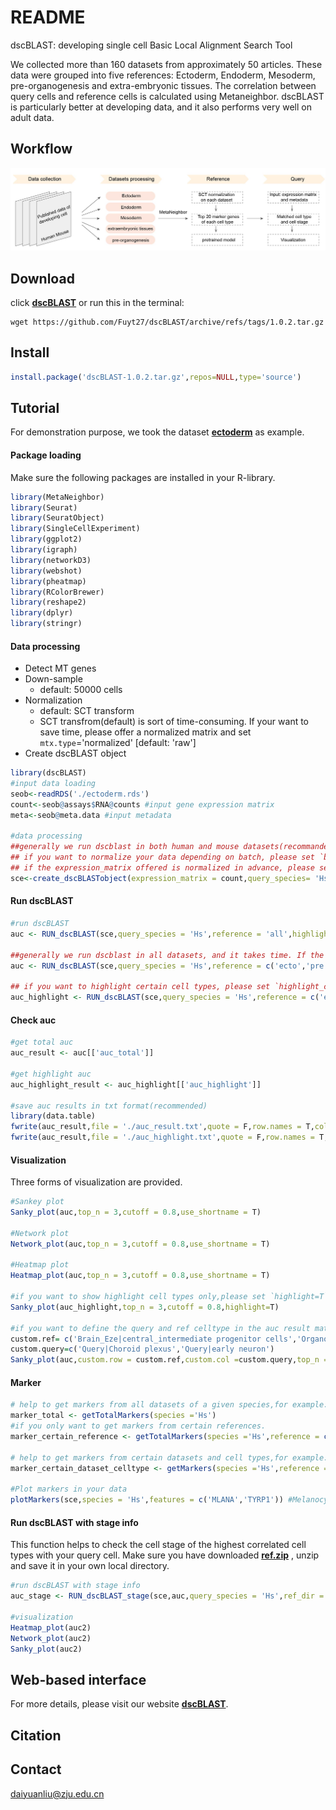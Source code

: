 # README

dscBLAST: developing single cell Basic Local Alignment Search Tool

We collected more than 160 datasets from approximately 50 articles. These data were grouped into five references: Ectoderm, Endoderm, Mesoderm, pre-organogenesis and extra-embryonic tissues. The correlation between query cells and reference cells is calculated using Metaneighbor. dscBLAST is particularly better at developing data, and it also performs very well on adult data.


## Workflow
![](Figure/workflow.jpg)

## **Download**
click **[dscBLAST](https://github.com/Fuyt27/dscBLAST/archive/refs/tags/1.0.2.tar.gz)** or run this in the terminal:
```shell
wget https://github.com/Fuyt27/dscBLAST/archive/refs/tags/1.0.2.tar.gz
```

## **Install**
```R
install.package('dscBLAST-1.0.2.tar.gz',repos=NULL,type='source')
```

## **Tutorial**

For demonstration purpose, we took the dataset **[ectoderm](https://github.com/Fuyt27/dscBLAST/releases/download/1.0.2/ectoderm.rds)** as example.

#### Package loading
Make sure the following packages are installed in your R-library.
```R
library(MetaNeighbor)
library(Seurat)
library(SeuratObject)
library(SingleCellExperiment)
library(ggplot2)
library(igraph)
library(networkD3)
library(webshot)
library(pheatmap)
library(RColorBrewer)
library(reshape2)
library(dplyr)
library(stringr)
```

#### Data processing

- Detect MT genes
- Down-sample
  - default: 50000 cells
- Normalization
  - default: SCT transform
  - SCT transfrom(default) is sort of time-consuming. If your want to save time, please offer a normalized matrix and set  `mtx.type`='normalized' [default: 'raw']
- Create dscBLAST object

```R
library(dscBLAST)
#input data loading
seob<-readRDS('./ectoderm.rds')
count<-seob@assays$RNA@counts #input gene expression matrix
meta<-seob@meta.data #input metadata

#data processing
##generally we run dscblast in both human and mouse datasets(recommanded!), if you prefer to run dscblast for one species, please set ref_species ='single'.
## if you want to normalize your data depending on batch, please set `batch` ='your_batchname', which is expected to be offered in the meta data. This parameter would be take into account only when `mtx.type` is set as 'raw'.
## if the expression_matrix offered is normalized in advance, please set `mtx.type` = 'normalized'.
sce<-create_dscBLASTobject(expression_matrix = count,query_species= 'Hs',metadata = meta,cell_type=meta$cell_type,downsample = 20000,batch ='default',mtx.type = 'raw',ref_species ='both')
```



#### Run dscBLAST

```R
#run dscBLAST
auc <- RUN_dscBLAST(sce,query_species = 'Hs',reference = 'all',highlight_celltype=NULL)

##generally we run dscblast in all datasets, and it takes time. If the origin of query cells is known and you prefer to run dscblast using certain reference, please change the option `reference` ,for example:
auc <- RUN_dscBLAST(sce,query_species = 'Hs',reference = c('ecto','pre'),highlight_celltype=NULL)

## if you want to highlight certain cell types, please set `highlight_celltype`.  
auc_highlight <- RUN_dscBLAST(sce,query_species = 'Hs',reference = c('ecto','pre'),highlight_celltype='Melanocyte')
```

#### Check auc
```R
#get total auc 
auc_result <- auc[['auc_total']]

#get highlight auc 
auc_highlight_result <- auc_highlight[['auc_highlight']]

#save auc results in txt format(recommended)
library(data.table)
fwrite(auc_result,file = './auc_result.txt',quote = F,row.names = T,col.names = T,sep = '\t')
fwrite(auc_result,file = './auc_highlight.txt',quote = F,row.names = T,col.names = T,sep = '\t')
```


#### Visualization
Three forms of visualization are provided.

```R
#Sankey plot
Sanky_plot(auc,top_n = 3,cutoff = 0.8,use_shortname = T)

#Network plot
Network_plot(auc,top_n = 3,cutoff = 0.8,use_shortname = T)

#Heatmap plot
Heatmap_plot(auc,top_n = 3,cutoff = 0.8,use_shortname = T)

#if you want to show highlight cell types only,please set `highlight=T`.
Sanky_plot(auc_highlight,top_n = 3,cutoff = 0.8,highlight=T)

#if you want to define the query and ref celltype in the auc result matrix, please set  `custom.row` and `custom.col`.
custom.ref= c('Brain_Eze|central_intermediate progenitor cells','Organogenesis_Cao|Ependymal cell','NervousSystem_Zeisel|Chorid plexus epithelial cells','Organogenesis_Cao|Inhibitory neuron')
custom.query=c('Query|Choroid plexus','Query|early neuron')
Sanky_plot(auc,custom.row = custom.ref,custom.col =custom.query,top_n = 3,cutoff = 0.8)
```



#### Marker

```R
# help to get markers from all datasets of a given species,for example:
marker_total <- getTotalMarkers(species ='Hs')
#if you only want to get markers from certain references.
marker_certain_reference <- getTotalMarkers(species ='Hs',reference = c('ecto','endo'))

# help to get markers from certain datasets and cell types,for example:
marker_certain_dataset_celltype <- getMarkers(species ='Hs',reference ='ecto' ,ref_celltype ='Melanocyte',ref_dataset ='Eye_Han' ,marker_top_n =20)

#Plot markers in your data
plotMarkers(sce,species = 'Hs',features = c('MLANA','TYRP1')) #Melanocyte markers
```



#### Run dscBLAST with stage info
This function helps to check the cell stage of the highest correlated cell types with your query cell. Make sure you have downloaded  **[ref.zip](https://github.com/Fuyt27/dscBLAST/releases/download/1.0.2/ref.zip)** , unzip and save it in your own local directory.
```R
#run dscBLAST with stage info
auc_stage <- RUN_dscBLAST_stage(sce,auc,query_species = 'Hs',ref_dir = 'your_local_dir')

#visualization
Heatmap_plot(auc2)
Network_plot(auc2)
Sanky_plot(auc2)
```

## Web-based interface
For more details, please visit our website **[dscBLAST](http://bis.zju.edu.cn/dscblast/index.html)**.


## Citation


## Contact
daiyuanliu@zju.edu.cn
